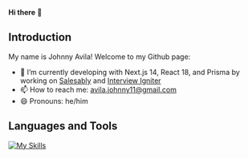 **Hi there** 👋

## Introduction
My name is Johnny Avila! Welcome to my Github page:

- 🔭 I’m currently developing with Next.js 14, React 18, and Prisma by working on [Salesably](https://www.salesably.ai/) and [Interview Igniter](https://www.interviewigniter.com/)
- 📫 How to reach me: avila.johnny11@gmail.com
- 😄 Pronouns: he/him

## Languages and Tools
[![My Skills](https://skillicons.dev/icons?i=js,py,nextjs,tailwind,react,redux,nodejs,postgres,flask,sequelize,sqlite,firebase,html,css)](https://skillicons.dev)


<!---

[![GitHub stats](https://github-readme-stats.vercel.app/api?username=johnny-2123)](https://github.com/anuraghazra/github-readme-stats)

- 🌱 I’m currently learning ...
- ⚡ Fun fact: 
- 💬 Ask me about ...
- 👯 I’m looking to collaborate on ...
- 🤔 I’m looking for help with ...
-->




